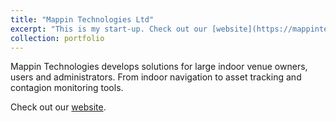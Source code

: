```yaml
---
title: "Mappin Technologies Ltd"
excerpt: "This is my start-up. Check out our [website](https://mappintechnologies.com)."
collection: portfolio
---
```


Mappin Technologies develops solutions for large indoor venue owners, users and administrators. From indoor navigation to asset tracking and contagion monitoring tools. 

Check out our [website](https://mappintechnologies.com).
